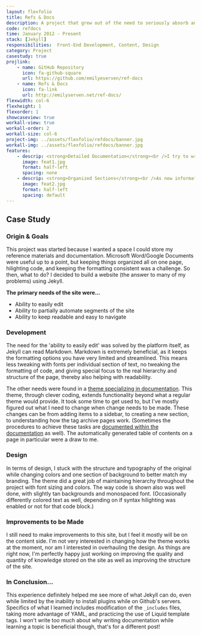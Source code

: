 ```yaml
---
layout: flexfolio
title: Refs & Docs
description: A project that grew out of the need to seriously absorb and learn new programming concepts. Refs & Docs is my personal collection of reference articles and slimmed-down documentation, primarily for development work.
code: refdocs
time: January 2012 - Present
stack: [Jekyll]
responsibilities:  Front-End Development, Content, Design
category: Project
casestudy: true
projlink:
    - name: GitHub Repository
      icon: fa-github-square
      url: https://github.com/emilyeserven/ref-docs
    - name: Refs & Docs
      icon: fa-link
      url: http://emilyserven.net/ref-docs/
flexwidth: col-6
flexheight: 1
flexorder: 1
showcaseview: true
workall-view: true
workall-order: 2
workall-size: col-6
project-img: ../assets/flexfolio/refdocs/banner.jpg
workall-img: ../assets/flexfolio/refdocs/banner.jpg
features:
    - descrip: <strong>Detailed Documentation</strong><br />I try to write explanations of concepts with as little jargon as possible and integrate information from multiple sources. Non-disruptive footnotes are included for people who are curious and want to read more.
      image: feat1.jpg
      format: half-left
      spacing: none
    - descrip: <strong>Organized Sections</strong><br />As new information is learned, I reorganize the documentation and try to interlink related information whenever I can.
      image: feat2.jpg
      format: half-left
      spacing: default
---
```


## Case Study

### Origin & Goals

This project was started because I wanted a space I could store my reference materials and documentation. Microsoft Word/Google Documents were useful up to a point, but keeping things organized all on one page, hilighting code, and keeping the formatting consistent was a challenge. So then, what to do? I decided to build a website (the answer to many of my problems) using Jekyll.

**The primary needs of the site were...**

* Ability to easily edit
* Ability to partially automate segments of the site
* Ability to keep readable and easy to navigate

### Development

The need for the 'ability to easily edit' was solved by the platform itself, as Jekyll can read Markdown. Markdown is extremely beneficial, as it keeps the formatting options you have very limited and streamlined. This means less tweaking with fonts per individual section of text, no tweaking the formatting of code, and giving special focus to the real hierarchy and structure of the page, thereby also helping with readability.

The other needs were found in a [theme specializing in documentation](https://github.com/tomjohnson1492/documentation-theme-jekyll). This theme, through clever coding, extends functionality beyond what a regular theme would provide. It took some time to get used to, but I've mostly figured out what I need to change when change needs to be made. These changes can be from adding items to a sidebar, to creating a new section, to understanding how the tag archive pages work. (Sometimes the procedures to achieve these tasks are [documented within the documentation](http://emilyserven.net/ref-docs/ref-procedures.html) as well). The automatically generated table of contents on a page in particular were a draw to me.

### Design

In terms of design, I stuck with the structure and typography of the original while changing colors and one section of background to better match my branding. The theme did a great job of maintaining hierarchy throughout the project with font sizing and colors. The way code is shown also was well done, with slightly tan backgrounds and monospaced font. (Occasionally differently colored text as well, depending on if syntax hilighting was enabled or not for that code block.)

### Improvements to be Made

I still need to make improvements to this site, but I feel it mostly will be on the content side. I'm not very interested in changing how the theme works at the moment, nor am I interested in overhauling the design. As things are right now, I'm perfectly happy just working on improving the quality and quantity of knowledge stored on the site as well as improving the structure of the site.

### In Conclusion...

This experience definitely helped me see more of what Jekyll can do, even while limited by the inability to install plugins while on Github's servers. Specifics of what I learned includes modification of the `_includes` files, taking more advantage of YAML, and practicing the use of Liquid template tags. I won't write too much about why writing documentation while learning a topic is beneficial though, that's for a different post!
